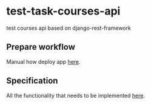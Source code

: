 # test-task-courses-api
test courses api based on django-rest-framework

## Prepare workflow 

Manual how deploy app [here](doc/workflow.md).

## Specification

All the functionality that needs to be implemented [here](doc/specificetion.md).

